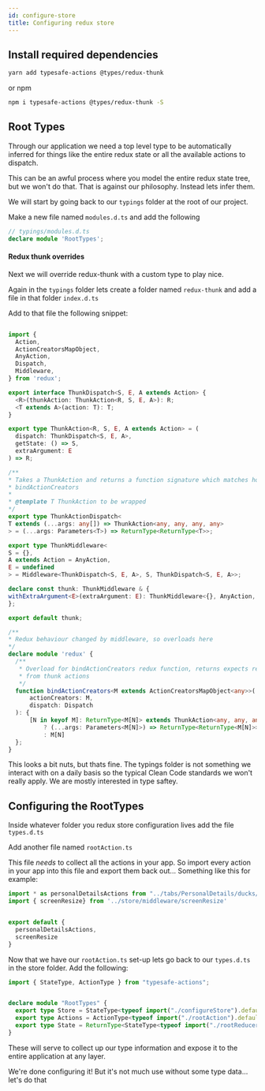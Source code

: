 ```yaml
---
id: configure-store
title: Configuring redux store
---
```

## Install required dependencies

```sh
yarn add typesafe-actions @types/redux-thunk
```
or npm
```sh
npm i typesafe-actions @types/redux-thunk -S
```
## Root Types
Through our application we need a top level type to be automatically inferred for things like the entire redux state or all the available actions to dispatch.

This can be an awful process where you model the entire redux state tree, but we won't do that.  That is against our philosophy.  Instead lets infer them.

We will start by going back to our `typings` folder at the root of our project.

Make a new file named `modules.d.ts` and add the following

```typescript
// typings/modules.d.ts
declare module 'RootTypes';
```

#### Redux thunk overrides
Next we will override redux-thunk with a custom type to play nice.

Again in the `typings` folder lets create a folder named `redux-thunk` and add a file in that folder `index.d.ts`

Add to that file the following snippet:
```typescript

import {
  Action,
  ActionCreatorsMapObject,
  AnyAction,
  Dispatch,
  Middleware,
} from 'redux';

export interface ThunkDispatch<S, E, A extends Action> {
  <R>(thunkAction: ThunkAction<R, S, E, A>): R;
  <T extends A>(action: T): T;
}

export type ThunkAction<R, S, E, A extends Action> = (
  dispatch: ThunkDispatch<S, E, A>,
  getState: () => S,
  extraArgument: E
) => R;

/**
* Takes a ThunkAction and returns a function signature which matches how it would appear when processed using
* bindActionCreators
*
* @template T ThunkAction to be wrapped
*/
export type ThunkActionDispatch<
T extends (...args: any[]) => ThunkAction<any, any, any, any>
> = (...args: Parameters<T>) => ReturnType<ReturnType<T>>;

export type ThunkMiddleware<
S = {},
A extends Action = AnyAction,
E = undefined
> = Middleware<ThunkDispatch<S, E, A>, S, ThunkDispatch<S, E, A>>;

declare const thunk: ThunkMiddleware & {
withExtraArgument<E>(extraArgument: E): ThunkMiddleware<{}, AnyAction, E>;
};

export default thunk;

/**
* Redux behaviour changed by middleware, so overloads here
*/
declare module 'redux' {
  /**
   * Overload for bindActionCreators redux function, returns expects responses
   * from thunk actions
   */
  function bindActionCreators<M extends ActionCreatorsMapObject<any>>(
      actionCreators: M,
      dispatch: Dispatch
  ): {
      [N in keyof M]: ReturnType<M[N]> extends ThunkAction<any, any, any, any>
          ? (...args: Parameters<M[N]>) => ReturnType<ReturnType<M[N]>>
          : M[N]
  };
}
```

This looks a bit nuts, but thats fine.  The typings folder is not something we interact with on a daily basis so the typical Clean Code standards we won't really apply.  We are mostly interested in type saftey.

## Configuring the RootTypes

Inside whatever folder you redux store configuration lives add the file `types.d.ts`

Add another file named `rootAction.ts`

This file *needs* to collect all the actions in your app.  So import every action in your app into this file and export them back out... Something like this for example:

```typescript
import * as personalDetailsActions from "../tabs/PersonalDetails/ducks/actions";
import { screenResize} from '../store/middleware/screenResize'


export default {
  personalDetailsActions,
  screenResize
}
```

Now that we have our `rootAction.ts` set-up lets go back to our `types.d.ts` in the store folder.  Add the following:

```typescript
import { StateType, ActionType } from "typesafe-actions";


declare module "RootTypes" {
  export type Store = StateType<typeof import("./configureStore").default>;
  export type Actions = ActionType<typeof import("./rootAction").default>;
  export type State = ReturnType<StateType<typeof import("./rootReducer").default>>;
}

```

These will serve to collect up our type information and expose it to the entire application at any layer.


We're done configuring it!  But it's not much use without some type data... let's do that